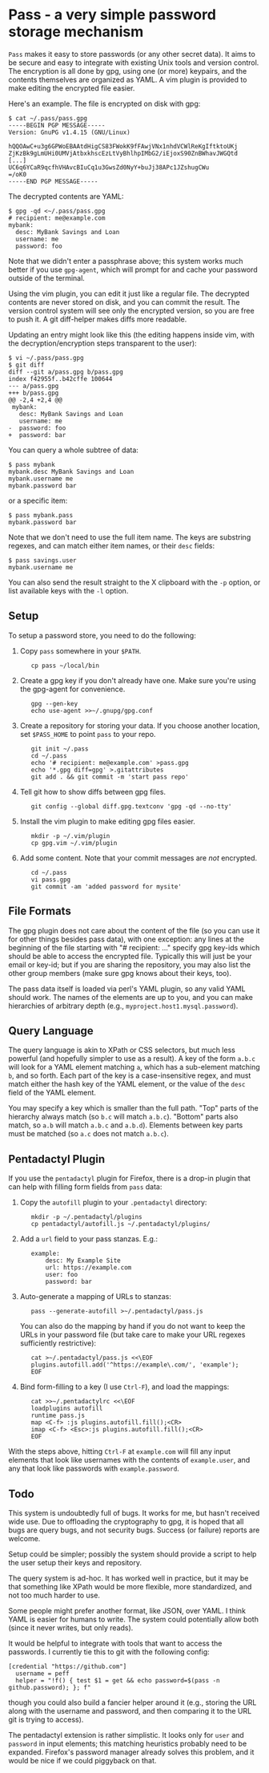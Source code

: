 Pass - a very simple password storage mechanism
===============================================

`Pass` makes it easy to store passwords (or any other secret data). It
aims to be secure and easy to integrate with existing Unix tools and
version control. The encryption is all done by gpg, using one (or more)
keypairs, and the contents themselves are organized as YAML. A vim
plugin is provided to make editing the encrypted file easier.

Here's an example. The file is encrypted on disk with gpg:

```
$ cat ~/.pass/pass.gpg
-----BEGIN PGP MESSAGE-----
Version: GnuPG v1.4.15 (GNU/Linux)

hQQOAwC+u3g6GPWoEBAAtdHigCS83FWokK9fFAwjVNx1nhdVCWlReKgIftktoUKj
ZjKzBk9gLmUHi0UMVjAtbxkhscEzLtVyBhlhpIMbG2/iEjoxS90ZnBWhavJWGQtd
[...]
UC6q6YCaR9qcfhVHAvcBIuCq1u3GwsZd0NyY+buJj38APc1JZshugCWu
=/oK0
-----END PGP MESSAGE-----
```

The decrypted contents are YAML:

```
$ gpg -qd <~/.pass/pass.gpg
# recipient: me@example.com
mybank:
  desc: MyBank Savings and Loan
  username: me
  password: foo
```

Note that we didn't enter a passphrase above; this system works much
better if you use `gpg-agent`, which will prompt for and cache your
password outside of the terminal.

Using the vim plugin, you can edit it just like a regular file. The
decrypted contents are never stored on disk, and you can commit the
result. The version control system will see only the encrypted version,
so you are free to push it. A git diff-helper makes diffs more readable.

Updating an entry might look like this (the editing happens inside vim,
with the decryption/encryption steps transparent to the user):

```
$ vi ~/.pass/pass.gpg
$ git diff
diff --git a/pass.gpg b/pass.gpg
index f42955f..b42cffe 100644
--- a/pass.gpg
+++ b/pass.gpg
@@ -2,4 +2,4 @@
 mybank:
   desc: MyBank Savings and Loan
   username: me
-  password: foo
+  password: bar
```

You can query a whole subtree of data:

```
$ pass mybank
mybank.desc MyBank Savings and Loan
mybank.username me
mybank.password bar
```

or a specific item:

```
$ pass mybank.pass
mybank.password bar
```

Note that we don't need to use the full item name. The keys are
substring regexes, and can match either item names, or their `desc`
fields:

```
$ pass savings.user
mybank.username me
```

You can also send the result straight to the X clipboard with the `-p`
option, or list available keys with the `-l` option.


Setup
-----

To setup a password store, you need to do the following:

  1. Copy `pass` somewhere in your `$PATH`.

            cp pass ~/local/bin

  2. Create a gpg key if you don't already have one. Make sure you're
     using the gpg-agent for convenience.

            gpg --gen-key
            echo use-agent >>~/.gnupg/gpg.conf

  3. Create a repository for storing your data. If you choose another
     location, set `$PASS_HOME` to point `pass` to your repo.

            git init ~/.pass
            cd ~/.pass
            echo '# recipient: me@example.com' >pass.gpg
            echo '*.gpg diff=gpg' >.gitattributes
            git add . && git commit -m 'start pass repo'

  4. Tell git how to show diffs between gpg files.

            git config --global diff.gpg.textconv 'gpg -qd --no-tty'

  5. Install the vim plugin to make editing gpg files easier.

            mkdir -p ~/.vim/plugin
            cp gpg.vim ~/.vim/plugin

  6. Add some content. Note that your commit messages are _not_
     encrypted.

            cd ~/.pass
            vi pass.gpg
            git commit -am 'added password for mysite'


File Formats
------------

The gpg plugin does not care about the content of the file (so you can
use it for other things besides pass data), with one exception: any
lines at the beginning of the file starting with "# recipient: ..."
specify gpg key-ids which should be able to access the encrypted file.
Typically this will just be your email or key-id; but if you are sharing
the repository, you may also list the other group members (make sure gpg
knows about their keys, too).

The pass data itself is loaded via perl's YAML plugin, so any valid YAML
should work. The names of the elements are up to you, and you can make
hierarchies of arbitrary depth (e.g., `myproject.host1.mysql.password`).


Query Language
--------------

The query language is akin to XPath or CSS selectors, but much less
powerful (and hopefully simpler to use as a result). A key of the form
`a.b.c` will look for a YAML element matching `a`, which has a
sub-element matching `b`, and so forth. Each part of the key is a
case-insensitive regex, and must match either the hash key of the YAML
element, or the value of the `desc` field of the YAML element.

You may specify a key which is smaller than the full path. "Top" parts
of the hierarchy always match (so `b.c` will match `a.b.c`). "Bottom"
parts also match, so `a.b` will match `a.b.c` and `a.b.d`). Elements
between key parts must be matched (so `a.c` does not match `a.b.c`).


Pentadactyl Plugin
------------------

If you use the `pentadactyl` plugin for Firefox, there is a drop-in
plugin that can help with filling form fields from `pass` data:

  1. Copy the `autofill` plugin to your `.pentadactyl` directory:

            mkdir -p ~/.pentadactyl/plugins
            cp pentadactyl/autofill.js ~/.pentadactyl/plugins/

  2. Add a `url` field to your pass stanzas. E.g.:

            example:
                desc: My Example Site
                url: https://example.com
                user: foo
                password: bar

  3. Auto-generate a mapping of URLs to stanzas:

            pass --generate-autofill >~/.pentadactyl/pass.js

     You can also do the mapping by hand if you do not want to keep the
     URLs in your password file (but take care to make your URL regexes
     sufficiently restrictive):

            cat >~/.pentadactyl/pass.js <<\EOF
            plugins.autofill.add('^https://example\.com/', 'example');
            EOF

  4. Bind form-filling to a key (I use `Ctrl-F`), and load the mappings:

            cat >>~/.pentadactylrc <<\EOF
            loadplugins autofill
            runtime pass.js
            map <C-f> :js plugins.autofill.fill();<CR>
            imap <C-f> <Esc>:js plugins.autofill.fill();<CR>
            EOF

With the steps above, hitting `Ctrl-F` at `example.com` will fill any
input elements that look like usernames with the contents of
`example.user`, and any that look like passwords with
`example.password`.


Todo
----

This system is undoubtedly full of bugs. It works for me, but hasn't
received wide use. Due to offloading the cryptography to gpg, it is
hoped that all bugs are query bugs, and not security bugs. Success (or
failure) reports are welcome.

Setup could be simpler; possibly the system should provide a script to
help the user setup their keys and repository.

The query system is ad-hoc. It has worked well in practice, but it may
be that something like XPath would be more flexible, more standardized,
and not too much harder to use.

Some people might prefer another format, like JSON, over YAML. I think
YAML is easier for humans to write. The system could potentially allow
both (since it never writes, but only reads).

It would be helpful to integrate with tools that want to access the
passwords. I currently tie this to git with the following config:

    [credential "https://github.com"]
      username = peff
      helper = "!f() { test $1 = get && echo password=$(pass -n github.password); }; f"

though you could also build a fancier helper around it (e.g., storing
the URL along with the username and password, and then comparing it to
the URL git is trying to access).

The pentadactyl extension is rather simplistic. It looks only for `user`
and `password` in input elements; this matching heuristics probably need
to be expanded. Firefox's password manager already solves this problem,
and it would be nice if we could piggyback on that.

